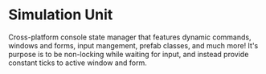# Simulation Unit
Cross-platform console state manager that features dynamic commands, windows and forms, input mangement, prefab classes, and much more! It's purpose is to be non-locking while waiting for input, and instead provide constant ticks to active window and form.

